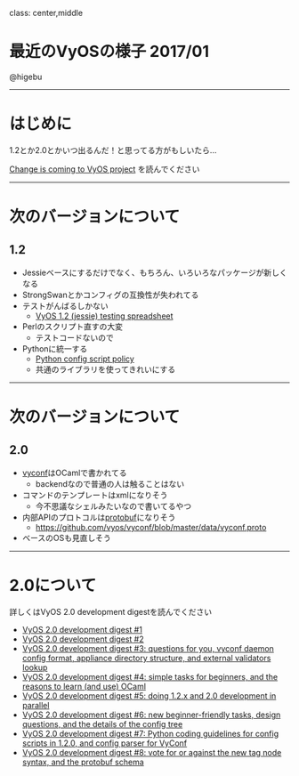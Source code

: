 class: center,middle
# 最近のVyOSの様子 2017/01

@higebu

---

# はじめに

1.2とか2.0とかいつ出るんだ！と思ってる方がもしいたら...

[Change is coming to VyOS project](http://blog.vyos.net/change-is-coming-to-vyos-project) を読んでください

---

# 次のバージョンについて

## 1.2

* Jessieベースにするだけでなく、もちろん、いろいろなパッケージが新しくなる
* StrongSwanとかコンフィグの互換性が失われてる
* テストがんばるしかない
    * [VyOS 1.2 (jessie) testing spreadsheet](https://phabricator.vyos.net/T161)
* Perlのスクリプト直すの大変
    * テストコードないので
* Pythonに統一する
    * [Python config script policy](http://wiki.vyos.net/wiki/Python_config_script_policy)
    * 共通のライブラリを使ってきれいにする

---

# 次のバージョンについて

## 2.0

* [vyconf](https://github.com/vyos/vyconf)はOCamlで書かれてる
    * backendなので普通の人は触ることはない
* コマンドのテンプレートはxmlになりそう
    * 今不思議なシェルみたいなので書いてるやつ
* 内部APIのプロトコルは[protobuf](https://github.com/google/protobu://github.com/google/protobuf)になりそう
    * https://github.com/vyos/vyconf/blob/master/data/vyconf.proto
* ベースのOSも見直しそう

---

# 2.0について

詳しくはVyOS 2.0 development digestを読んでください

* [VyOS 2.0 development digest #1](http://blog.vyos.net/vyos-2-dot-0-development-digest-number-1)
* [VyOS 2.0 development digest #2](http://blog.vyos.net/vyos-2-dot-0-development-digest-number-2)
* [VyOS 2.0 development digest #3: questions for you, vyconf daemon config format, appliance directory structure, and external validators lookup](http://blog.vyos.net/vyos-2-dot-0-development-digest-number-3-questions-for-you-vyconf-daemon-config-format-appliance-directory-structure-and-external-validators-lookup)
* [VyOS 2.0 development digest #4: simple tasks for beginners, and the reasons to learn (and use) OCaml](http://blog.vyos.net/vyos-2-dot-0-development-digest-number-4-simple-tasks-for-beginners-and-the-reasons-to-learn-and-use-ocaml)
* [VyOS 2.0 development digest #5: doing 1.2.x and 2.0 development in parallel](http://blog.vyos.net/vyos-2-dot-0-development-digest-number-5-doing-1-dot-2-x-and-2-dot-0-development-in-parallel)
* [VyOS 2.0 development digest #6: new beginner-friendly tasks, design questions, and the details of the config tree](http://blog.vyos.net/vyos-2-dot-0-development-digest-number-6-new-beginner-friendly-tasks-design-questions-and-the-details-of-the-config-tree)
* [VyOS 2.0 development digest #7: Python coding guidelines for config scripts in 1.2.0, and config parser for VyConf](http://blog.vyos.net/vyos-2-dot-0-development-digest-number-7-python-coding-guidelines-for-config-scripts-in-1-dot-2-0-and-config-parser-for-vyconf)
* [VyOS 2.0 development digest #8: vote for or against the new tag node syntax, and the protobuf schema](http://blog.vyos.net/vyos-2-dot-0-development-digest-number-8-vote-for-or-against-the-new-tag-node-syntax-and-the-protobuf-schema)
